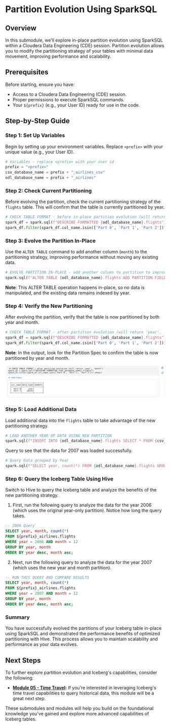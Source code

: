 # Partition Evolution Using SparkSQL

## Overview

In this submodule, we’ll explore in-place partition evolution using SparkSQL within a Cloudera Data Engineering (CDE) session. Partition evolution allows you to modify the partitioning strategy of your tables with minimal data movement, improving performance and scalability.

## Prerequisites

Before starting, ensure you have:

- Access to a Cloudera Data Engineering (CDE) session.
- Proper permissions to execute SparkSQL commands.
- Your `${prefix}` (e.g., your User ID) ready for use in the code.

## Step-by-Step Guide

### Step 1: Set Up Variables

Begin by setting up your environment variables. Replace `<prefix>` with your unique value (e.g., your User ID).

``` python
# Variables - replace <prefix> with your user id
prefix = "<prefix>"
csv_database_name = prefix + "_airlines_csv"
odl_database_name = prefix + "_airlines"
```

### Step 2: Check Current Partitioning

Before evolving the partition, check the current partitioning strategy of the `flights` table. This will confirm that the table is currently partitioned by year.

``` python
# CHECK TABLE FORMAT - before in-place partition evolution (will return 'year')
spark_df = spark.sql(f"DESCRIBE FORMATTED {odl_database_name}.flights")
spark_df.filter(spark_df.col_name.isin(['Part 0', 'Part 1', 'Part 2'])).show()
```

### Step 3: Evolve the Partition In-Place

Use the `ALTER TABLE` command to add another column (`month`) to the partitioning strategy, improving performance without moving any existing data.

``` python
# EVOLVE PARTITION IN-PLACE - add another column to partition to improve performance
spark.sql(f"ALTER TABLE {odl_database_name}.flights ADD PARTITION FIELD month").show()
```

**Note**: This ALTER TABLE operation happens in-place, so no data is manipulated, and the existing data remains indexed by year.

### Step 4: Verify the New Partitioning

After evolving the partition, verify that the table is now partitioned by both year and month.

``` python
# CHECK TABLE FORMAT - after partition evolution (will return 'year', 'month')
spark_df = spark.sql(f"DESCRIBE FORMATTED {odl_database_name}.flights")
spark_df.filter(spark_df.col_name.isin(['Part 0', 'Part 1', 'Part 2'])).show()
```

**Note**: In the output, look for the Partition Spec to confirm the table is now partitioned by year and month.

![partition_evolution_spark.png](../images/partition_evolution_spark.png)

### Step 5: Load Additional Data

Load additional data into the `flights` table to take advantage of the new partitioning strategy.

``` python
# LOAD ANOTHER YEAR OF DATA USING NEW PARTITION
spark.sql(f"INSERT INTO {odl_database_name}.flights SELECT * FROM {csv_database_name}.flights_csv WHERE year = 2007").show()
```

Query to see that the data for 2007 was loaded successfully.

``` python
# Query Data grouped by Year
spark.sql(f"SELECT year, count(*) FROM {odl_database_name}.flights GROUP BY year ORDER BY year desc").show()
```

### Step 6: Query the Iceberg Table Using Hive

Switch to Hive to query the Iceberg table and analyze the benefits of the new partitioning strategy.

1. First, run the following query to analyze the data for the year 2006 (which uses the original year-only partition). Notice how long the query takes.

``` sql
-- 2006 Query
SELECT year, month, count(*)
FROM ${prefix}_airlines.flights
WHERE year = 2006 AND month = 12
GROUP BY year, month
ORDER BY year desc, month asc;
```

2. Next, run the following query to analyze the data for the year 2007 (which uses the new year and month partition).

``` sql
-- RUN THIS QUERY AND COMPARE RESULTS
SELECT year, month, count(*)
FROM ${prefix}_airlines.flights
WHERE year = 2007 AND month = 12
GROUP BY year, month
ORDER BY year desc, month asc;
```

### Summary

You have successfully evolved the partitions of your Iceberg table in-place using SparkSQL and demonstrated the performance benefits of optimized partitioning with Hive. This process allows you to maintain scalability and performance as your data evolves.

## Next Steps

To further explore partition evolution and Iceberg's capabilities, consider the following:

- **[Module 05 - Time Travel](../5_Time_Travel/README.md):** If you're interested in leveraging Iceberg's time travel capabilities to query historical data, this module will be a great next step.

These submodules and modules will help you build on the foundational knowledge you've gained and explore more advanced capabilities of Iceberg tables.

